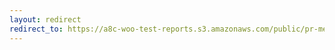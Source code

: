 ```yaml
---
layout: redirect
redirect_to: https://a8c-woo-test-reports.s3.amazonaws.com/public/pr-merge/39938/e2e/index.html
---
```

